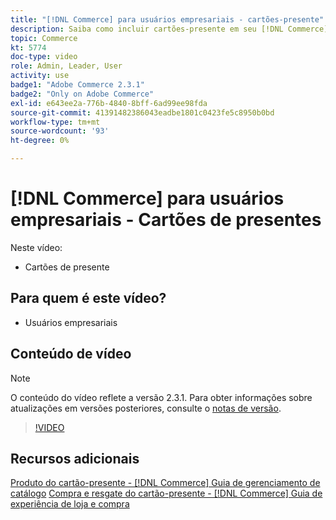 ```yaml
---
title: "[!DNL Commerce] para usuários empresariais - cartões-presente"
description: Saiba como incluir cartões-presente em seu [!DNL Commerce] armazenar.
topic: Commerce
kt: 5774
doc-type: video
role: Admin, Leader, User
activity: use
badge1: "Adobe Commerce 2.3.1"
badge2: "Only on Adobe Commerce"
exl-id: e643ee2a-776b-4840-8bff-6ad99ee98fda
source-git-commit: 41391482386043eadbe1801c0423fe5c8950b0bd
workflow-type: tm+mt
source-wordcount: '93'
ht-degree: 0%

---
```


# [!DNL Commerce] para usuários empresariais - Cartões de presentes

Neste vídeo:

- Cartões de presente

## Para quem é este vídeo?

- Usuários empresariais

## Conteúdo de vídeo

>[!NOTE]
>
>O conteúdo do vídeo reflete a versão 2.3.1. Para obter informações sobre atualizações em versões posteriores, consulte o [notas de versão](https://experienceleague.adobe.com/docs/commerce-operations/release/notes/overview.html).

>[!VIDEO](https://video.tv.adobe.com/v/35959?quality=12&learn=on)

## Recursos adicionais

[Produto do cartão-presente - [!DNL Commerce] Guia de gerenciamento de catálogo](https://experienceleague.adobe.com/docs/commerce-admin/catalog/products/types/product-gift-card-create.html)
[Compra e resgate do cartão-presente - [!DNL Commerce] Guia de experiência de loja e compra](https://experienceleague.adobe.com/docs/commerce-admin/stores-sales/point-of-purchase/gift-cards/product-gift-card-workflow.html)

